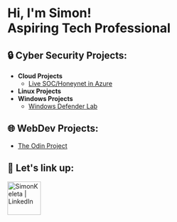 <h1>Hi, I'm Simon! <br/> Aspiring Tech Professional</h1>

<h2> 🔒 Cyber Security Projects:</h2>

- <b>Cloud Projects</b>
  - [Live SOC/Honeynet in Azure](https://github.com/simmonsx/AzureSOC) <br>
- <b>Linux Projects</b>
- <b>Windows Projects</b>
  - [Windows Defender Lab](https://github.com/simmonsx/Windows-Defender) <br>

<h2> 🌐 WebDev Projects:</h2>

- [The Odin Project](https://github.com/Simon-WebDevProject) <br>

<h2> 🔗 Let's link up:</h2>


[<img align="left" alt="SimonKeleta | LinkedIn" width="75px" src="https://static.vecteezy.com/system/resources/previews/018/930/587/original/linkedin-logo-linkedin-icon-transparent-free-png.png" />][linkedin]

[linkedin]: https://www.linkedin.com/in/simonkeleta/
